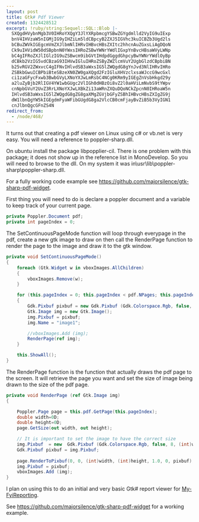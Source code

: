```yaml
---
layout: post
title: Gtk# Pdf Viewer
created: 1324428512
excerpt: !ruby/string:Sequel::SQL::Blob |-
  SXQgdHVybnMgb3V0IHRoYXQgY3JlYXRpbmcgYSBwZGYgdmlld2VyIG9uIExp
  bnV4IHVzaW5nIGMjIG9yIHZiLm5ldCBpcyB2ZXJ5IGVhc3kuICBZb3Ugd2ls
  bCBuZWVkIGEgcmVmZXJlbmNlIHRvIHBvcHBsZXItc2hhcnAuZGxsLiAgDQoN
  Ck9uIHVidW50dSBpbnN0YWxsIHRoZSBwYWNrYWdlIGxpYnBvcHBsaWVyLWNp
  bC4gIFRoZXJlIGlzIG9uZSBwcm9ibGVtIHdpdGggdGhpcyBwYWNrYWdlOyBp
  dCBkb2VzIG5vdCBzaG93IHVwIGluIHRoZSByZWZlcmVuY2UgbGlzdCBpbiBN
  b25vRGV2ZWxvcC4gIFNvIHlvdSB3aWxsIG5lZWQgdG8gYnJvd3NlIHRvIHRo
  ZSBkbGwuICBPbiBteSBzeXN0ZW0gaXQgd2FzIGluXHVzclxsaWJccG9wcGxl
  ci1zaGFycFxwb3BwbGVyLXNoYXJwLmRsbC4NCg0KRm9yIGEgZnVsbHkgd29y
  a2luZyBjb2RlIGV4YW1wbGUgc2VlIGh0dHBzOi8vZ2l0aHViLmNvbS9tYWpv
  cnNpbGVuY2UvZ3RrLXNoYXJwLXBkZi13aWRnZXQuDQoNCkZpcnN0IHRoaW5n
  IHlvdSB3aWxsIG5lZWQgdG8gZG8gaXMgZGVjbGFyZSBhIHBvcHBsZXIgZG9j
  dW1lbnQgYW5kIGEgdmFyaWFibGUgdG8ga2VlcCB0cmFjayBvZiB5b3VyIGN1
  cnJlbnQgcGFnZS4N
redirect_from:
  - /node/468/
---
```

It turns out that creating a pdf viewer on Linux using c# or vb.net is very easy.  You will need a reference to poppler-sharp.dll.  

On ubuntu install the package libpopplier-cil.  There is one problem with this package; it does not show up in the reference list in MonoDevelop.  So you will need to browse to the dll.  On my system it was in\usr\lib\poppler-sharp\poppler-sharp.dll.

For a fully working code example see https://github.com/majorsilence/gtk-sharp-pdf-widget.

First thing you will need to do is declare a poppler document and a variable to keep track of your current page.

```c#
private Poppler.Document pdf;
private int pageIndex = 0;
```

The SetContinuousPageMode function will loop through everypage in the pdf, create a new gtk image to draw on then call the RenderPage function to render the page to the image and draw it to the gtk window.

```c#
private void SetContinuousPageMode()
{
	foreach (Gtk.Widget w in vboxImages.AllChildren)
	{
		vboxImages.Remove(w);
	}

	for (this.pageIndex = 0; this.pageIndex < pdf.NPages; this.pageIndex++)
	{
		Gdk.Pixbuf pixbuf = new Gdk.Pixbuf (Gdk.Colorspace.Rgb, false, 8, 0, 0);
		Gtk.Image img = new Gtk.Image();
		img.Pixbuf = pixbuf;
		img.Name = "image1";

		//vboxImages.Add (img);
		RenderPage(ref img);
	}

	this.ShowAll();
}
```

The RenderPage function is the function that actually draws the pdf page to the screen. It will retrieve the page you want and set the size of image being drawn to the size of the pdf page.   

```c#
private void RenderPage (ref Gtk.Image img) 
{

	Poppler.Page page = this.pdf.GetPage(this.pageIndex);
	double width=0D;
	double height=0D;
	page.GetSize(out width, out height);

	// It is important to set the image to have the correct size
	img.Pixbuf  = new  Gdk.Pixbuf (Gdk.Colorspace.Rgb, false, 8, (int)width, (int)height);
	Gdk.Pixbuf pixbuf = img.Pixbuf;
	
	page.RenderToPixbuf(0, 0, (int)width, (int)height, 1.0, 0, pixbuf);
	img.Pixbuf = pixbuf;
	vboxImages.Add (img);		
}
```

I plan on using this to do an initial and very basic Gtk# report viewer for <a href="https://github.com/majorsilence/My-FyiReporting">My-FyiReporting</a>.

See https://github.com/majorsilence/gtk-sharp-pdf-widget for a working example.

